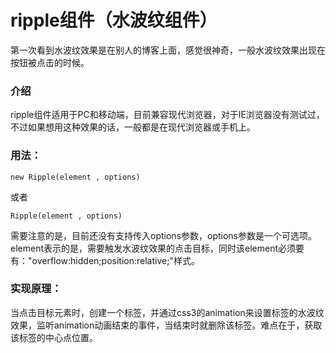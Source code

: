# ripple组件（水波纹组件）
第一次看到水波纹效果是在别人的博客上面，感觉很神奇，一般水波纹效果出现在按钮被点击的时候。
### 介绍
ripple组件适用于PC和移动端，目前兼容现代浏览器，对于IE浏览器没有测试过，不过如果想用这种效果的话，一般都是在现代浏览器或手机上。
### 用法：
```
new Ripple(element , options)
```
或者
```
Ripple(element , options)
```
需要注意的是，目前还没有支持传入options参数，options参数是一个可选项。element表示的是，需要触发水波纹效果的点击目标，同时该element必须要有："overflow:hidden;position:relative;"样式。
### 实现原理：
当点击目标元素时，创建一个标签，并通过css3的animation来设置标签的水波纹效果，监听animation动画结束的事件，当结束时就删除该标签。难点在于，获取该标签的中心点位置。